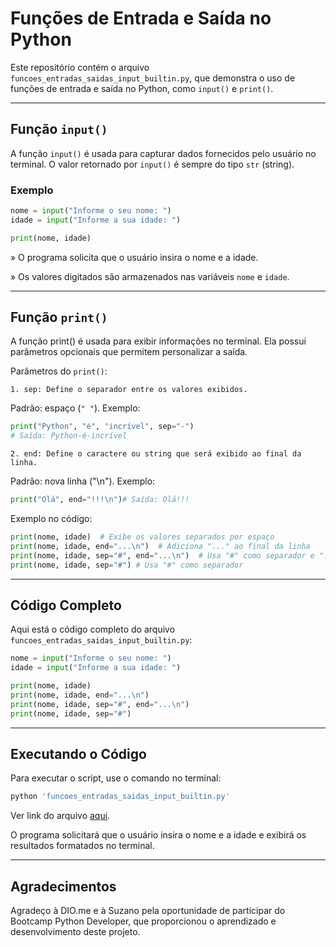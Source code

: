 # Funções de Entrada e Saída no Python

Este repositório contém o arquivo `funcoes_entradas_saidas_input_builtin.py`, que demonstra o uso de funções de entrada e saída no Python, como `input()` e `print()`.

---

## Função `input()`

A função `input()` é usada para capturar dados fornecidos pelo usuário no terminal. O valor retornado por `input()` é sempre do tipo `str` (string).

### Exemplo

```python
nome = input("Informe o seu nome: ")
idade = input("Informe a sua idade: ")

print(nome, idade)
```

» O programa solicita que o usuário insira o nome e a idade.

» Os valores digitados são armazenados nas variáveis `nome` e `idade`.

---

## Função `print()`

A função print() é usada para exibir informações no terminal. Ela possui parâmetros opcionais que permitem personalizar a saída.

Parâmetros do `print()`:

    1. sep: Define o separador entre os valores exibidos.

Padrão: espaço (`" "`).
Exemplo:

```python
print("Python", "é", "incrível", sep="-")
# Saída: Python-é-incrível
```

    2. end: Define o caractere ou string que será exibido ao final da linha.

Padrão: nova linha ("\n").
Exemplo:

```python
print("Olá", end="!!!\n")# Saída: Olá!!!
```

Exemplo no código:

```python
print(nome, idade)  # Exibe os valores separados por espaço
print(nome, idade, end="...\n")  # Adiciona "..." ao final da linha
print(nome, idade, sep="#", end="...\n")  # Usa "#" como separador e "..." no final
print(nome, idade, sep="#") # Usa "#" como separador
```

---

## Código Completo

Aqui está o código completo do arquivo `funcoes_entradas_saidas_input_builtin.py`:

```python
nome = input("Informe o seu nome: ")
idade = input("Informe a sua idade: ")

print(nome, idade)
print(nome, idade, end="...\n")
print(nome, idade, sep="#", end="...\n")
print(nome, idade, sep="#")
```

---

## Executando o Código

Para executar o script, use o comando no terminal:

```bash
python 'funcoes_entradas_saidas_input_builtin.py'
```

Ver link do arquivo [aqui](https://github.com/sidneifs/Python/blob/main/Python_06/funcoes_entradas_saidas_input_builtin.py).

O programa solicitará que o usuário insira o nome e a idade e exibirá os resultados formatados no terminal.

---

## Agradecimentos

Agradeço à DIO.me e à Suzano pela oportunidade de participar do Bootcamp Python Developer, que proporcionou o aprendizado e desenvolvimento deste projeto.
